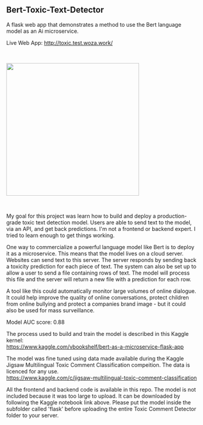 ## Bert-Toxic-Text-Detector
A flask web app that demonstrates a method to use the Bert language model as an Ai microservice.

Live Web App: http://toxic.test.woza.work/

<br>

<img src="http://toxic.test.woza.work/assets/app_pic1.png" width="350"></img>

<br>

My goal for this project was learn how to build and deploy a production-grade toxic text detection model. Users are able to send text to the model, via an API, and get back predictions. I'm not a frontend or backend expert. I tried to learn enough to get things working.

One way to commercialize a powerful language model like Bert is to deploy it as a microservice. This means that the model lives on a cloud server. Websites can send text to this server. The server responds by sending back a toxicity prediction for each piece of text. The system can also be set up to allow a user to send a file containing rows of text. The model will process this file and the server will return a new file with a prediction for each row.

A tool like this could automatically monitor large volumes of online dialogue. It could help improve the quality of online conversations, protect children from online bullying and protect a companies brand image - but it could also be used for mass surveillance.

Model AUC score: 0.88

The process used to build and train the model is described in this Kaggle kernel:<br>
https://www.kaggle.com/vbookshelf/bert-as-a-microservice-flask-app

The model was fine tuned using data made available during the Kaggle Jigsaw Multilingual Toxic Comment Classification compeition. The data is licenced for any use.<br>
https://www.kaggle.com/c/jigsaw-multilingual-toxic-comment-classification

All the frontend and backend code is available in this repo. The model is not included because it was too large to upload. It can be downloaded by following the Kaggle notebook link above. Please put the model inside the subfolder called 'flask' before uploading the entire Toxic Comment Detector folder to your server.
